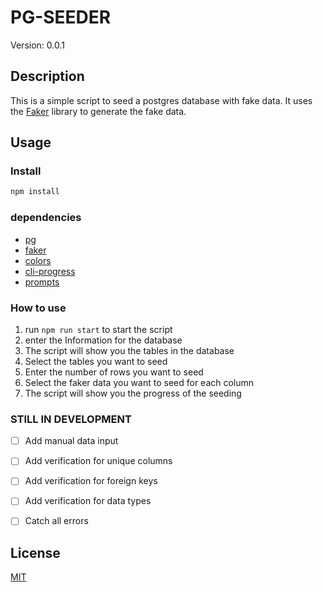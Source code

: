 # PG-SEEDER

Version: 0.0.1

## Description

This is a simple script to seed a postgres database with fake data. It uses the [Faker](https://faker.readthedocs.io/en/master/) library to generate the fake data.

## Usage

### Install

```bash
npm install
```

### dependencies

- [pg](https://www.npmjs.com/package/pg)
- [faker](https://www.npmjs.com/package/faker)
- [colors](https://www.npmjs.com/package/ainsi-colors)
- [cli-progress](https://www.npmjs.com/package/cli-progress)
- [prompts](https://www.npmjs.com/package/prompts)


### How to use

1. run `npm run start` to start the script
2. enter the Information for the database
3. The script will show you the tables in the database
4. Select the tables you want to seed
5. Enter the number of rows you want to seed
6. Select the faker data you want to seed for each column
7. The script will show you the progress of the seeding

###  STILL IN DEVELOPMENT

- [ ] Add manual data input
- [ ] Add verification for unique columns
- [ ] Add verification for foreign keys
- [ ] Add verification for data types
- [ ] Catch all errors


## License

[MIT](https://choosealicense.com/licenses/mit/)